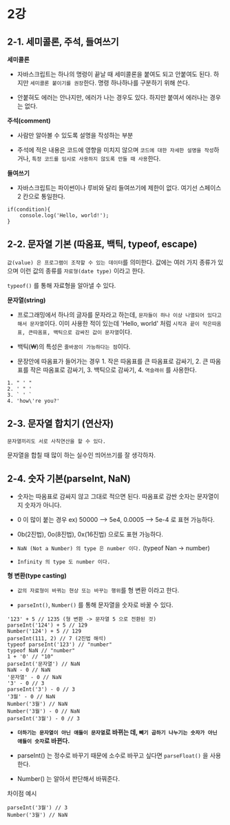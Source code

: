 # 2강

## 2-1. 세미콜론, 주석, 들여쓰기

**세미콜론**

- 자바스크립트는 하나의 명령이 끝날 때 세미콜론을 붙여도 되고 안붙여도 된다. 하지만 `세미콜론 붙이기를 권장`한다. 명령 하나하나를 구분하기 위해 쓴다.

- 안붙혀도 에러는 안나지만, 에러가 나는 경우도 있다. 하지만 붙여서 에러나는 경우는 없다.

**주석(comment)**

- 사람만 알아볼 수 있도록 설명을 작성하는 부분

- 주석에 적은 내용은 코드에 영향을 미치지 않으며 `코드에 대한 자세한 설명을 작성`하거나, `특정 코드를 임시로 사용하지 않도록 만들 때 사용`한다.

**들여쓰기**

- 자바스크립트는 파이썬이나 루비와 달리 들여쓰기에 제한이 없다. 여기선 스페이스 2 칸으로 통일한다.

```
if(condition){
    console.log('Hello, world!');
}
```

## 2-2. 문자열 기본 (따옴표, 백틱, typeof, escape)

`값(value) 은 프로그램이 조작할 수 있는 데이터`를 의미한다. 값에는 여러 가지 종류가 있으며 이런 값의 종류를 `자료형(date type)` 이라고 한다.

`typeof()` 를 통해 자료형을 알아낼 수 있다.

**문자열(string)**

- 프로그래밍에서 하나의 글자를 문자라고 하는데, `문자들이 하나 이상 나열되어 있다고 해서 문자열`이다. 이미 사용한 적이 있는데 'Hello, world' 처럼 `시작과 끝이 작은따옴표, 큰따옴표, 백틱으로 감싸진 값이 문자열`이다.

- 백틱(₩)의 특성은 `줄바꿈이 가능하다는 점`이다.

- 문장안에 따옴표가 들어가는 경우 1. 작은 따옴표를 큰 따옴표로 감싸기, 2. 큰 따옴표를 작은 따옴표로 감싸기, 3. 백틱으로 감싸기, 4. `역슬래쉬` 를 사용한다.

```
1. " ' "
2. ' " '
3. ` ' `
4. 'how\'re you?'
```

## 2-3. 문자열 합치기 (연산자)

`문자열끼리도 서로 사칙연산을 할 수 있다.`

문자열을 합칠 때 많이 하는 실수인 띄어쓰기를 잘 생각하자.

## 2-4. 숫자 기본(parseInt, NaN)

- 숫자는 따옴표로 감싸지 않고 그대로 적으면 된다. 따옴표로 감싼 숫자는 문자열이지 숫자가 아니다.

- 0 이 많이 붙는 경우 ex) 50000 --> 5e4, 0.0005 --> 5e-4 로 표현 가능하다.

- 0b(2진법), 0o(8진법), 0x(16진법) 으로도 표현 가능하다.

- `NaN (Not a Number) 의 type 은 number 이다.` (typeof Nan -> number)

- `Infinity 의 type 도 number 이다.`

**형 변환(type casting)**

- `값의 자료형이 바뀌는 현상 또는 바꾸는 행위`를 형 변환 이라고 한다.

- `parseInt()`, `Number()` 를 통해 문자열을 숫자로 바꿀 수 있다.

```
'123' + 5 // 1235 (형 변환 -> 문자열 5 으로 전환된 것)
parseInt('124') + 5 // 129
Number('124') + 5 // 129
parseInt(111, 2) // 7 (2진법 해석)
typeof parseInt('123') // "number"
typeof NaN // "number"
1 + '0' // "10"
parseInt('문자열') // NaN
NaN - 0 // NaN
'문자열' - 0 // NaN
'3' - 0 // 3
parseInt('3') - 0 // 3
'3월' - 0 // NaN
Number('3월') // NaN
Number('3월') - 0 // NaN
parseInt('3월') - 0 // 3
```

- **`더하기는 문자열이 아닌 애들이 문자열`로 바뀌는 데, `빼기 곱하기 나누기는 숫자가 아닌 애들이 숫자`로 바뀐다.**

- parseInt() 는 정수로 바꾸기 때문에 소수로 바꾸고 싶다면 `parseFloat()` 을 사용한다.

- Number() 는 알아서 판단해서 바꿔준다.

차이점 예시

```
parseInt('3월') // 3
Number('3월') // NaN
```
